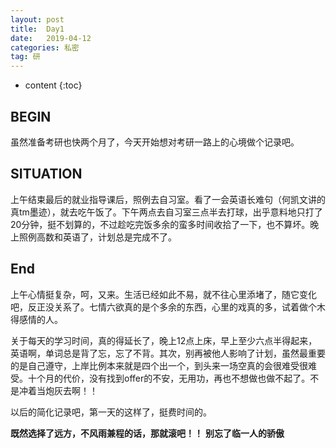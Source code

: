 ```yaml
---
layout: post
title:  Day1
date:   2019-04-12
categories: 私密
tag: 研
---
```


* content
{:toc}


BEGIN
-------------------------------------


虽然准备考研也快两个月了，今天开始想对考研一路上的心境做个记录吧。


SITUATION
-------------------------------------------


上午结束最后的就业指导课后，照例去自习室。看了一会英语长难句（何凯文讲的真tm墨迹），就去吃午饭了。下午两点去自习室三点半去打球，出乎意料地只打了20分钟，挺不划算的，不过趁吃完饭多余的蛮多时间收拾了一下，也不算坏。晚上照例高数和英语了，计划总是完成不了。


End
-------------------------------------------------


上午心情挺复杂，呵，又来。生活已经如此不易，就不往心里添堵了，随它变化吧，反正没关系了。七情六欲真的是个多余的东西，心里的戏真的多，试着做个木得感情的人。


关于每天的学习时间，真的得延长了，晚上12点上床，早上至少六点半得起来，英语啊，单词总是背了忘，忘了不背。其次，别再被他人影响了计划，虽然最重要的是自己遵守，上岸比例本来就是四个出一个，到头来一场空真的会很难受很难受。十个月的代价，没有找到offer的不安，无用功，再也不想做也做不起了。不是冲着当炮灰去啊！！


以后的简化记录吧，第一天的这样了，挺费时间的。


**既然选择了远方，不风雨兼程的话，那就滚吧！！**
**别忘了临一人的骄傲**


